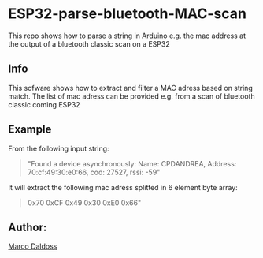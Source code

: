 # ESP32-parse-bluetooth-MAC-scan
This repo shows how to parse a string in Arduino e.g. the mac address at the output of a bluetooth classic scan on a ESP32

## Info
This sofware shows how to extract and filter a MAC adress based on string match. 
The list of mac adress can be provided e.g. from a scan of bluetooth classic coming ESP32


## Example

From the following input string: 
>    "Found a device asynchronously: Name: CPDANDREA, Address: 70:cf:49:30:e0:66, cod: 27527, rssi: -59"
    
It will extract the following mac adress splitted in 6 element byte array:
>   0x70 0xCF 0x49 0x30 0xE0 0x66"

## Author:
 [Marco Daldoss](https://www.linkedin.com/in/marcodaldoss/)
